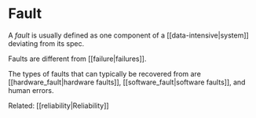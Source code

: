 # Fault
A *fault* is usually defined as one component of a [[data-intensive|system]] deviating from its spec.

Faults are different from [[failure|failures]].

The types of faults that can typically be recovered from are [[hardware_fault|hardware faults]], [[software_fault|software faults]], and human errors.

Related: [[reliability|Reliability]]
